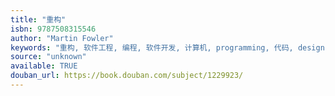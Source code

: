 ```yaml
---
title: "重构"
isbn: 9787508315546
author: "Martin Fowler"
keywords: "重构, 软件工程, 编程, 软件开发, 计算机, programming, 代码, design"
source: "unknown"
available: TRUE
douban_url: https://book.douban.com/subject/1229923/
---
```


